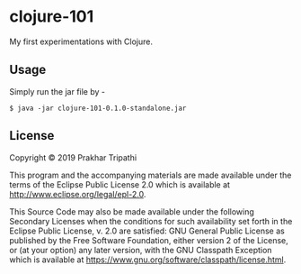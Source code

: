 # clojure-101

My first experimentations with Clojure. 

## Usage

Simply run the jar file by - 

    $ java -jar clojure-101-0.1.0-standalone.jar


## License

Copyright © 2019 Prakhar Tripathi

This program and the accompanying materials are made available under the
terms of the Eclipse Public License 2.0 which is available at
http://www.eclipse.org/legal/epl-2.0.

This Source Code may also be made available under the following Secondary
Licenses when the conditions for such availability set forth in the Eclipse
Public License, v. 2.0 are satisfied: GNU General Public License as published by
the Free Software Foundation, either version 2 of the License, or (at your
option) any later version, with the GNU Classpath Exception which is available
at https://www.gnu.org/software/classpath/license.html.
